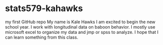# stats579-kahawks
my first GitHub repo
My name is Kale Hawks
I am excited to begin the new school year. 
I work with longitudinal data on baboon behavior.
I mostly use microsoft excel to organize my data and jmp or spss to analyze.
I hope that I can learn something from this class. 
